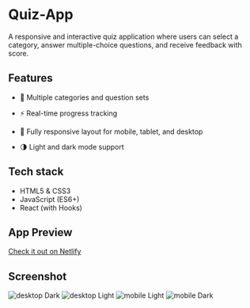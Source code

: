 # Quiz-App

A responsive and interactive quiz application where users can select a category, answer multiple-choice questions, and receive feedback with score.

## Features

- 🎯 Multiple categories and question sets

- ⚡ Real-time progress tracking

- 📱 Fully responsive layout for mobile, tablet, and desktop

- 🌗 Light and dark mode support

## Tech stack

- HTML5 & CSS3
- JavaScript (ES6+)
- React (with Hooks)

## App Preview

[Check it out on Netlify](https://quizapp465.netlify.app/)

## Screenshot

![desktop Dark](https://github.com/user-attachments/assets/589bc6af-5b6d-4d85-8343-db737ec7b6fb)
![desktop Light](https://github.com/user-attachments/assets/423352ce-4291-40f0-95c2-516725998d22)
![mobile Light](https://github.com/user-attachments/assets/206acd5a-200d-4951-ad68-9ccdd2b5a390) ![mobile Dark](https://github.com/user-attachments/assets/f81ed308-0a64-4482-862a-7bdf195ea841)


